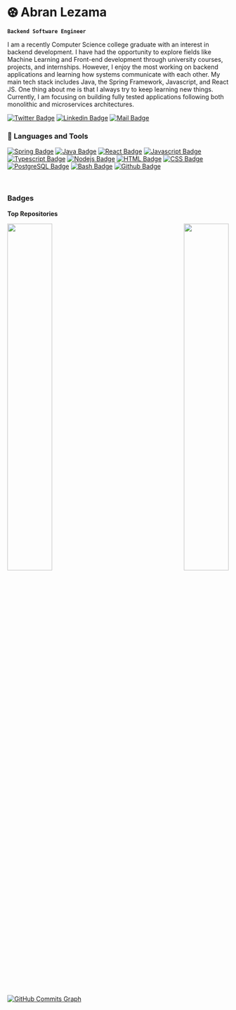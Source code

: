 # ⚽︎ Abran Lezama

**`Backend Software Engineer`**

I am a recently Computer Science college graduate with an interest in backend development. I have had the opportunity to explore fields like Machine Learning and Front-end development through university courses, projects, and internships. However, I enjoy the most working on backend applications and learning how systems communicate with each other. My main tech stack includes Java, the Spring Framework, Javascript, and React JS. One thing about me is that I always try to keep learning new things. Currently, I am focusing on building fully tested applications following both monolithic and microservices architectures. 

[![Twitter Badge](https://img.shields.io/badge/Twitter-1DA1F2?style=for-the-badge&logo=twitter&logoColor=white)](https://twitter.com/Abran_fcsd)
[![Linkedin Badge](https://img.shields.io/badge/LinkedIn-0077B5?style=for-the-badge&logo=linkedin&logoColor=white)](https://www.linkedin.com/in/abranlezama/)
[![Mail Badge](https://img.shields.io/badge/Gmail-D14836?style=for-the-badge&logo=gmail&logoColor=white)](mailto:lezama.abran@gmail.com)

### 🧰 Languages and Tools
[![Spring Badge](https://img.shields.io/badge/-Spring-6DB33F?style=for-the-badge&labelColor=black&logo=spring&logoColor=6DB33F)](#)
[![Java Badge](https://img.shields.io/badge/-Java-red?style=for-the-badge&labelColor=black&logo=Java&logoColor=red)](#)
[![React Badge](https://img.shields.io/badge/-React-61DBFB?style=for-the-badge&labelColor=black&logo=react&logoColor=61DBFB)](#) 
[![Javascript Badge](https://img.shields.io/badge/-Javascript-F0DB4F?style=for-the-badge&labelColor=black&logo=javascript&logoColor=F0DB4F)](#) 
[![Typescript Badge](https://img.shields.io/badge/-Typescript-007acc?style=for-the-badge&labelColor=black&logo=typescript&logoColor=007acc)](#) 
[![Nodejs Badge](https://img.shields.io/badge/-Nodejs-3C873A?style=for-the-badge&labelColor=black&logo=node.js&logoColor=3C873A)](#)
[![HTML Badge](https://img.shields.io/badge/-CSS3-007acc?style=for-the-badge&labelColor=black&logo=css3&logoColor=007acc)](#)
[![CSS Badge](https://img.shields.io/badge/-HTML5-239120?style=for-the-badge&labelColor=black&logo=html5&logoColor=3C873A)](#)
[![PostgreSQL Badge](https://img.shields.io/badge/-PostgreSQL-316192?style=for-the-badge&labelColor=black&logo=postgresql&logoColor=316192)](#)
[![Bash Badge](https://img.shields.io/badge/-Bash-green?style=for-the-badge&labelColor=black&logo=gnu-bash&logoColor=white)](#)
[![Github Badge](https://img.shields.io/badge/-Github-100000?style=for-the-badge&labelColor=black&logo=github&logoColor=white)](#)


[//]: # (<img align="left" alt="Java" width="30px" style="padding-right:10px;" src="https://cdn.jsdelivr.net/gh/devicons/devicon/icons/java/java-original.svg"/>)

[//]: # (<img align="left" alt="Spring" width="30px" style="padding-right:10px;" src="https://cdn.jsdelivr.net/gh/devicons/devicon/icons/spring/spring-original.svg" />)

[//]: # (<img align="left" alt="TypeScript" width="30px" style="padding-right:10px;" src="https://cdn.jsdelivr.net/gh/devicons/devicon/icons/typescript/typescript-plain.svg" />)

[//]: # (<img align="left" alt="Git" width="30px" style="padding-right:10px;" src="https://cdn.jsdelivr.net/gh/devicons/devicon/icons/git/git-original.svg" />)

[//]: # (<img align="left" alt="Linux" width="30px" style="padding-right:10px;" src="https://cdn.jsdelivr.net/gh/devicons/devicon/icons/linux/linux-original.svg" />)

[//]: # (<img align="left" alt="HTML" width="30px" style="padding-right:10px;" src="https://cdn.jsdelivr.net/gh/devicons/devicon/icons/html5/html5-plain.svg" />)

[//]: # (<img align="left" alt="CSS" width="30px" style="padding-right:10px;" src="https://cdn.jsdelivr.net/gh/devicons/devicon/icons/css3/css3-plain.svg" />)

[//]: # (<img align="left" alt="JavaScript" width="30px" style="padding-right:10px;" src="https://cdn.jsdelivr.net/gh/devicons/devicon/icons/javascript/javascript-plain.svg" />)

[//]: # (<img align="left" alt="PostgreSQL" width="30px" style="padding-right:10px;" src="https://raw.githubusercontent.com/danielcranney/readme-generator/main/public/icons/skills/postgresql-colored.svg" />)

[//]: # (<img align="left" alt="React" width="30px" style="padding-right:10px;" src="https://cdn.jsdelivr.net/gh/devicons/devicon/icons/react/react-original.svg" />)

[//]: # (<img align="left" alt="NodeJS" width="30px" style="padding-right:10px;" src="https://cdn.jsdelivr.net/gh/devicons/devicon/icons/nodejs/nodejs-original.svg" />)

[//]: # (<img align="left" alt="Python" width="30px" style="padding-right:10px;" src="https://cdn.jsdelivr.net/gh/devicons/devicon/icons/python/python-plain.svg" />)

[//]: # (<img align="left" alt="GitHub" width="30px" style="padding-right:10px;" src="https://cdn.jsdelivr.net/gh/devicons/devicon/icons/github/github-original.svg" />)

[//]: # (<img align="left" alt="Gradle" width="30px" style="padding-right:10px;" src="https://upload.wikimedia.org/wikipedia/commons/5/52/Apache_Maven_logo.svg" />)

[//]: # (<img align="left" alt="Bash" width="30px" style="padding-right:10px;" src="https://cdn.jsdelivr.net/gh/devicons/devicon/icons/bash/bash-original.svg" />)
<br />


### Badges

<b>Top Repositories</b>

<div width="100%" align="center"><a href="https://github.com/stay-fcsd/fullstack-book-review" align="left"><img align="left" width="45%" src="https://github-readme-stats.vercel.app/api/pin/?username=stay-fcsd&repo=fullstack-book-review&title_color=0891b2&text_color=ffffff&icon_color=0891b2&bg_color=1c1917&hide_border=true&locale=en" /></a><a href="https://github.com/stay-fcsd/microservices-ecommerce" align="right"><img align="right" width="45%" src="https://github-readme-stats.vercel.app/api/pin/?username=stay-fcsd&repo=microservices-ecommerce&title_color=0891b2&text_color=ffffff&icon_color=0891b2&bg_color=1c1917&hide_border=true&locale=en" /></a></div><br /><br /><br /><br /><br /><br /><br />

<a href="http://www.github.com/stay-fcsd"><img src="https://github-readme-activity-graph.cyclic.app/graph?username=stay-fcsd&bg_color=1c1917&color=ffffff&line=0891b2&point=ffffff&area_color=1c1917&area=true&hide_border=true&custom_title=GitHub%20Commits%20Graph" alt="GitHub Commits Graph" /></a>
